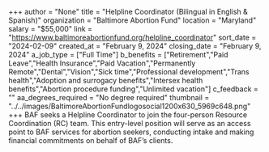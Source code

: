 +++
author = "None"
title = "Helpline Coordinator (Bilingual in English & Spanish)"
organization = "Baltimore Abortion Fund"
location = "Maryland"
salary = "$55,000"
link = "https://www.baltimoreabortionfund.org/helpline_coordinator"
sort_date = "2024-02-09"
created_at = "February 9, 2024"
closing_date = "February 9, 2024"
a_job_type = ["Full Time"]
b_benefits = ["Retirement","Paid Leave","Health Insurance","Paid Vacation","Permanently Remote","Dental","Vision","Sick time","Professional development","Trans health","Adoption and surrogacy benefits","Intersex health benefits","Abortion procedure funding","Unlimited vacation"]
c_feedback = ""
aa_degrees_required = "No degree required"
thumbnail = "../../images/BaltimoreAbortionFundlogosocial1200x630_5969c648.png"
+++
BAF seeks a Helpline Coordinator to join the four-person Resource Coordination (RC) team. This entry-level position will serve as an access point to BAF services for abortion seekers, conducting intake and making financial commitments on behalf of BAF’s clients.